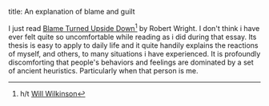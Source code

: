 title: An explanation of blame and guilt

I just read [Blame Turned Upside Down][eog-blame][^hat-tip] by Robert
Wright.  I don't think i have ever felt quite so uncomfortable while
reading as i did during that essay.  Its thesis is easy to apply to
daily life and it quite handily explains the reactions of myself, and
others, to many situations i have experienced.  It is profoundly
discomforting that people's behaviors and feelings are dominated by a
set of ancient heuristics.  Particularly when that person is me.


[^hat-tip]: h/t [Will Wilkinson][ww]


[ww]: http://www.willwilkinson.net/flybottle/2009/06/08/new-at-cato-unbound-robert-wright-on-the-clash-of-civilizations-as-a-malfunctions-of-moral-imagination/
[eog-blame]: http://www.evolutionofgod.net/blame
